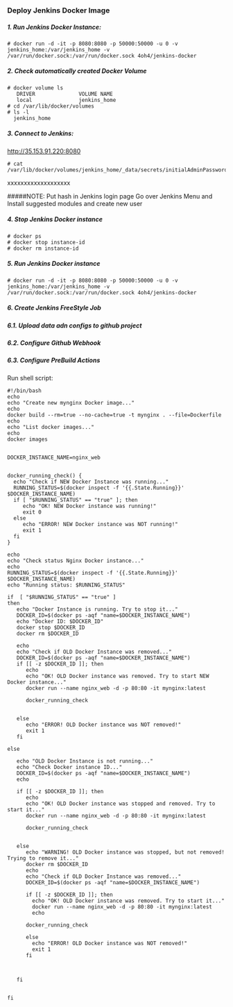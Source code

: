 ### Deploy Jenkins Docker Image

##### 1. Run Jenkins Docker Instance:

    # docker run -d -it -p 8080:8080 -p 50000:50000 -u 0 -v jenkins_home:/var/jenkins_home -v /var/run/docker.sock:/var/run/docker.sock 4oh4/jenkins-docker

	
##### 2. Check automatically created Docker Volume
    # docker volume ls
       DRIVER              VOLUME NAME
       local               jenkins_home
    # cd /var/lib/docker/volumes
    # ls -l
      jenkins_home

##### 3. Connect to Jenkins:
http://35.153.91.220:8080

    # cat /var/lib/docker/volumes/jenkins_home/_data/secrets/initialAdminPassword
   xxxxxxxxxxxxxxxxxxx

#####NOTE:
Put hash in Jenkins login page
Go over Jenkins Menu and Install suggested modules and create new user

##### 4. Stop Jenkins Docker instance
    # docker ps
    # docker stop instance-id
    # docker rm instance-id

##### 5. Run Jenkins Docker instance
    # docker run -d -it -p 8080:8080 -p 50000:50000 -u 0 -v jenkins_home:/var/jenkins_home -v /var/run/docker.sock:/var/run/docker.sock 4oh4/jenkins-docker

##### 6. Create Jenkins FreeStyle Job
##### 6.1. Upload data adn configs to github project
##### 6.2. Configure Github Webhook
##### 6.3. Configure PreBuild Actions
Run shell script:

    #!/bin/bash
	echo
	echo "Create new mynginx Docker image..."
	echo
	docker build --rm=true --no-cache=true -t mynginx . --file=Dockerfile
	echo
	echo "List docker images..."
	echo
	docker images


	DOCKER_INSTANCE_NAME=nginx_web


	docker_running_check() {
	  echo "Check if NEW Docker Instance was running..."
	  RUNNING_STATUS=$(docker inspect -f '{{.State.Running}}' $DOCKER_INSTANCE_NAME)
	  if [ "$RUNNING_STATUS" == "true" ]; then
		 echo "OK! NEW Docker instance was running!"
		 exit 0
	  else
		 echo "ERROR! NEW Docker instance was NOT running!"
		 exit 1
	  fi
	}

	echo
	echo "Check status Nginx Docker instance..."
	echo
	RUNNING_STATUS=$(docker inspect -f '{{.State.Running}}' $DOCKER_INSTANCE_NAME)
	echo "Running status: $RUNNING_STATUS"

	if  [ "$RUNNING_STATUS" == "true" ]
	then
	   echo "Docker Instance is running. Try to stop it..."
	   DOCKER_ID=$(docker ps -aqf "name=$DOCKER_INSTANCE_NAME")
	   echo "Docker ID: $DOCKER_ID"
	   docker stop $DOCKER_ID
	   docker rm $DOCKER_ID
	   
	   echo
	   echo "Check if OLD Docker Instance was removed..."
	   DOCKER_ID=$(docker ps -aqf "name=$DOCKER_INSTANCE_NAME")
	   if [[ -z $DOCKER_ID ]]; then
		  echo
		  echo "OK! OLD Docker instance was removed. Try to start NEW Docker instance..."
		  docker run --name nginx_web -d -p 80:80 -it mynginx:latest
		  
		  docker_running_check
		  
		  
	   else
		  echo "ERROR! OLD Docker instance was NOT removed!"
		  exit 1
	   fi
	   
	else
	   
	   echo "OLD Docker Instance is not running..."  
	   echo "Check Docker instance ID..."
	   DOCKER_ID=$(docker ps -aqf "name=$DOCKER_INSTANCE_NAME")
	   echo
	   
	   if [[ -z $DOCKER_ID ]]; then
		  echo
		  echo "OK! OLD Docker instance was stopped and removed. Try to start it..."
		  docker run --name nginx_web -d -p 80:80 -it mynginx:latest
		  
		  docker_running_check
		  
		  
	   else
		  echo "WARNING! OLD Docker instance was stopped, but not removed! Trying to remove it..."
		  docker rm $DOCKER_ID
		  echo 
		  echo "Check if OLD Docker Instance was removed..."
		  DOCKER_ID=$(docker ps -aqf "name=$DOCKER_INSTANCE_NAME")
		  
		  if [[ -z $DOCKER_ID ]]; then
			echo "OK! OLD Docker instance was removed. Try to start it..."
			docker run --name nginx_web -d -p 80:80 -it mynginx:latest
			echo
		  
		  docker_running_check
			
		  else
			echo "ERROR! OLD Docker instance was NOT removed!"
			exit 1
		  fi
		  
		  

	   fi
	   
	   
	fi
